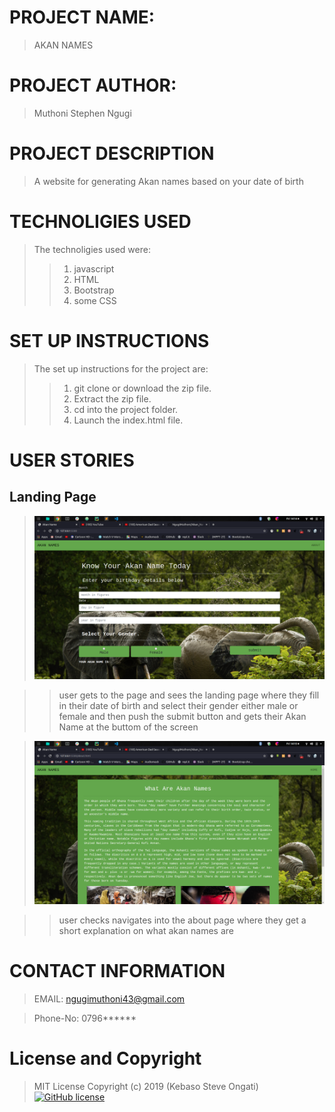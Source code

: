# PROJECT NAME:
>AKAN NAMES

# PROJECT AUTHOR:
>Muthoni Stephen Ngugi

# PROJECT DESCRIPTION

>A website for generating Akan names based on your date of birth

# TECHNOLIGIES USED
>The technoligies used were:
>>1. javascript
>>2. HTML
>>3. Bootstrap
>>4. some CSS

# SET UP INSTRUCTIONS
>The set up instructions for the project are:
>>1. git clone or download the zip file.
>>2. Extract the zip file.
>>3. cd into the project folder.
>>4. Launch the index.html file.

# USER STORIES
## Landing Page
><img src="images/landing.png" alt="landing page">

>>user gets to the page and sees the landing page where they fill in their date of birth and select their gender either male or female and then push the submit button and gets their Akan Name at the buttom of the screen

><img src="images/about.png" alt="about page">

>>user checks navigates into the about page where they get a short explanation on what akan names are

# CONTACT INFORMATION

>EMAIL: ngugimuthoni43@gmail.com

>Phone-No: 0796******

# License and Copyright
>MIT License Copyright (c) 2019 (Kebaso Steve Ongati)
>[![GitHub license](https://img.shields.io/github/license/Naereen/StrapDown.js.svg)](https://github.com/Naereen/StrapDown.js/blob/master/LICENSE)